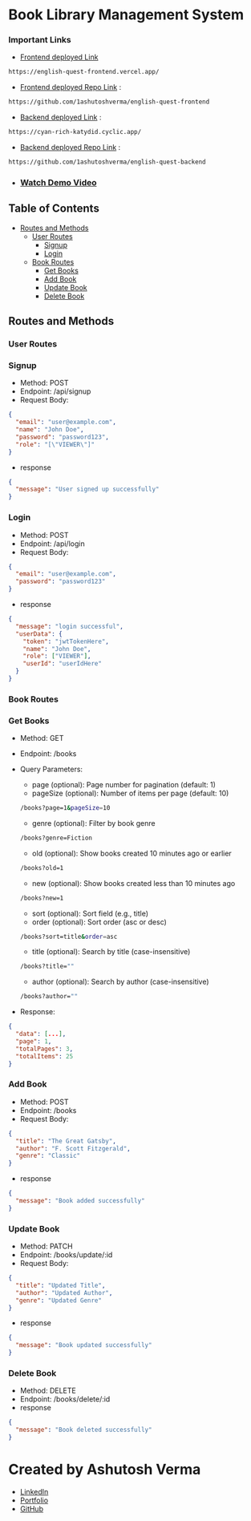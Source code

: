 # Book Library Management System

### Important Links

- [Frontend deployed Link](https://english-quest-frontend.vercel.app/)

```bash
https://english-quest-frontend.vercel.app/
```

- [Frontend deployed Repo Link](https://github.com/1ashutoshverma/english-quest-frontend) :

```bash
https://github.com/1ashutoshverma/english-quest-frontend
```

- [Backend deployed Link](https://cyan-rich-katydid.cyclic.app/) :

```bash
https://cyan-rich-katydid.cyclic.app/
```

- [Backend deployed Repo Link](https://github.com/1ashutoshverma/english-quest-backend) :

```bash
https://github.com/1ashutoshverma/english-quest-backend
```

- ### [Watch Demo Video](https://drive.google.com/file/d/1r205q8K6x6tlOwoRy23JJ-mKMHvcU_u1/view?usp=drive_link)

## Table of Contents

- [Routes and Methods](#routes-and-methods)
  - [User Routes](#user-routes)
    - [Signup](#signup)
    - [Login](#login)
  - [Book Routes](#book-routes)
    - [Get Books](#get-books)
    - [Add Book](#add-book)
    - [Update Book](#update-book)
    - [Delete Book](#delete-book)

## Routes and Methods

### User Routes

### **Signup**

- Method: POST
- Endpoint: /api/signup
- Request Body:

```json
{
  "email": "user@example.com",
  "name": "John Doe",
  "password": "password123",
  "role": "[\"VIEWER\"]"
}
```

- response

```json
{
  "message": "User signed up successfully"
}
```

### **Login**

- Method: POST
- Endpoint: /api/login
- Request Body:

```json
{
  "email": "user@example.com",
  "password": "password123"
}
```

- response

```json
{
  "message": "login successful",
  "userData": {
    "token": "jwtTokenHere",
    "name": "John Doe",
    "role": ["VIEWER"],
    "userId": "userIdHere"
  }
}
```

### Book Routes

### **Get Books**

- Method: GET
- Endpoint: /books
- Query Parameters:

  - page (optional): Page number for pagination (default: 1)
  - pageSize (optional): Number of items per page (default: 10)

  ```bash
  /books?page=1&pageSize=10
  ```

  - genre (optional): Filter by book genre

  ```bash
  /books?genre=Fiction
  ```

  - old (optional): Show books created 10 minutes ago or earlier

  ```bash
  /books?old=1
  ```

  - new (optional): Show books created less than 10 minutes ago

  ```bash
  /books?new=1
  ```

  - sort (optional): Sort field (e.g., title)
  - order (optional): Sort order (asc or desc)

  ```bash
  /books?sort=title&order=asc
  ```

  - title (optional): Search by title (case-insensitive)

  ```bash
  /books?title=""
  ```

  - author (optional): Search by author (case-insensitive)

  ```bash
  /books?author=""
  ```

- Response:

```json
{
  "data": [...],
  "page": 1,
  "totalPages": 3,
  "totalItems": 25
}
```

### **Add Book**

- Method: POST
- Endpoint: /books
- Request Body:

```json
{
  "title": "The Great Gatsby",
  "author": "F. Scott Fitzgerald",
  "genre": "Classic"
}
```

- response

```json
{
  "message": "Book added successfully"
}
```

### **Update Book**

- Method: PATCH
- Endpoint: /books/update/:id
- Request Body:

```json
{
  "title": "Updated Title",
  "author": "Updated Author",
  "genre": "Updated Genre"
}
```

- response

```json
{
  "message": "Book updated successfully"
}
```

### **Delete Book**

- Method: DELETE
- Endpoint: /books/delete/:id
- response

```json
{
  "message": "Book deleted successfully"
}
```

# Created by Ashutosh Verma

- [LinkedIn](https://www.linkedin.com/in/1ashutoshverma/)
- [Portfolio](https://1ashutoshverma.github.io/)
- [GitHub](https://github.com/1ashutoshverma)
